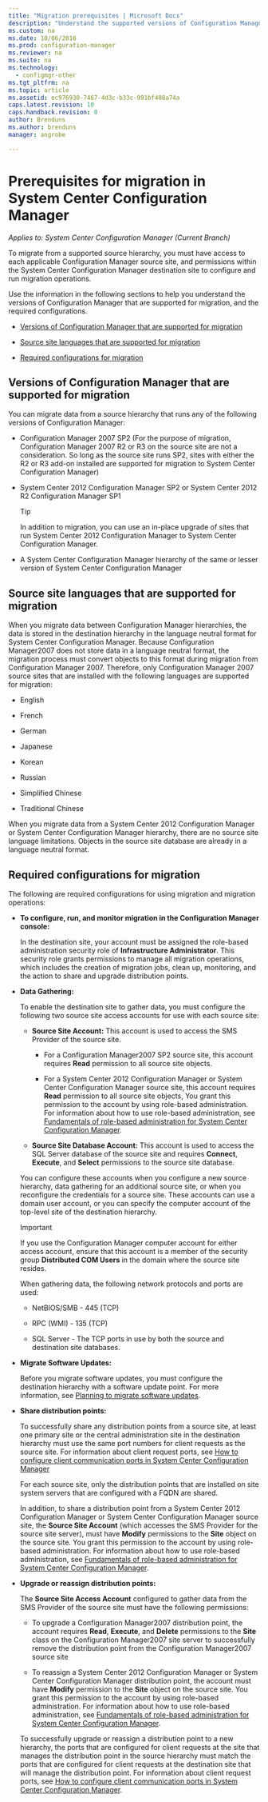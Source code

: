 ```yaml
---
title: "Migration prerequisites | Microsoft Docs"
description: "Understand the supported versions of Configuration Manager, supported source-site languages, and required configurations for migration."
ms.custom: na
ms.date: 10/06/2016
ms.prod: configuration-manager
ms.reviewer: na
ms.suite: na
ms.technology:
  - configmgr-other
ms.tgt_pltfrm: na
ms.topic: article
ms.assetid: ec976930-7467-4d3c-b33c-991bf408a74a
caps.latest.revision: 10
caps.handback.revision: 0
author: Brenduns
ms.author: brenduns
manager: angrobe

---
```

# Prerequisites for migration in System Center Configuration Manager

*Applies to: System Center Configuration Manager (Current Branch)*

To migrate from a supported source hierarchy, you must have access to each applicable Configuration Manager source site, and permissions within the System Center Configuration Manager destination site to configure and run migration operations.  

 Use the information in the following sections to help you understand the versions of Configuration Manager that are supported for migration, and the required configurations.  

-   [Versions of Configuration Manager that are supported for migration](#BKMK_SupportedMigrationVersions)  

-   [Source site languages that are supported for migration](#BKMK_SorceSiteLanguage)  

-   [Required configurations for migration](#BKMK_Required_Configurations)  

##  <a name="BKMK_SupportedMigrationVersions"></a> Versions of Configuration Manager that are supported for migration  
 You can migrate data from a source hierarchy that runs any of  the following versions of Configuration Manager:  

-   Configuration Manager 2007 SP2  (For the purpose of migration, Configuration Manager 2007 R2 or R3 on the source site are not a consideration. So long as the source site runs SP2, sites with either the R2 or R3  add-on installed are supported for migration to System Center Configuration Manager)  

-   System Center 2012 Configuration Manager SP2 or System Center 2012 R2 Configuration Manager SP1  

    > [!TIP]  
    >  In addition to migration, you can use an in-place upgrade of sites that run System Center 2012 Configuration Manager to System Center Configuration Manager.  

-   A System Center Configuration Manager hierarchy of the same or lesser version of System Center Configuration Manager  

##  <a name="BKMK_SorceSiteLanguage"></a> Source site languages that are supported for migration  
 When you migrate data between Configuration Manager hierarchies, the data is stored in the destination hierarchy in the language neutral format for System Center Configuration Manager. Because Configuration Manager2007 does not store data in a language neutral format, the migration process must convert objects to this format during migration from Configuration Manager 2007. Therefore, only Configuration Manager 2007 source sites that are installed with the following languages are supported for migration:  

-   English  

-   French  

-   German  

-   Japanese  

-   Korean  

-   Russian  

-   Simplified Chinese  

-   Traditional Chinese  

When you migrate data from a System Center 2012 Configuration Manager or System Center Configuration Manager hierarchy, there are no source site language limitations. Objects in the source site database are already in a language neutral format.  

##  <a name="BKMK_Required_Configurations"></a> Required configurations for migration  
The following are required configurations for using migration and migration operations:  

-   **To configure, run, and monitor migration in the Configuration Manager console:**  

     In the destination site, your account must be assigned the role-based administration security role of **Infrastructure Administrator**. This security role grants permissions to manage all migration operations, which includes the creation of migration jobs, clean up, monitoring, and the action to share and upgrade distribution points.  

-   **Data Gathering:**  

     To enable the destination site to gather data, you must configure the following two source site access accounts for use with each source site:  

    -   **Source Site Account:** This account is used to access the SMS Provider of the source site.  

        -   For a Configuration Manager2007 SP2 source site, this account requires **Read** permission to all source site objects.  

        -   For a System Center 2012 Configuration Manager or System Center Configuration Manager source site, this account requires **Read** permission to all source site objects, You grant this permission to the account by using role-based administration. For information about how to use role-based administration, see [Fundamentals of role-based administration for System Center Configuration Manager](../../core/understand/fundamentals-of-role-based-administration.md).  

    -   **Source Site Database Account:** This account is used to access the SQL Server database of the source site and requires **Connect**, **Execute**, and **Select** permissions to the source site database.  

    You can configure these accounts when you configure a new source hierarchy, data gathering for an additional source site, or when you reconfigure the credentials for a source site. These accounts can use a domain user account, or you can specify the computer account of the top-level site of the destination hierarchy.  

    > [!IMPORTANT]  
    >  If you use the Configuration Manager computer account for either access account, ensure that this account is a member of the security group **Distributed COM Users** in the domain where the source site resides.  

    When gathering data, the following network protocols and ports are used:  

    -   NetBIOS/SMB - 445 (TCP)  

    -   RPC (WMI) - 135 (TCP)  

    -   SQL Server - The TCP ports in use by both the source and destination site databases.  

-   **Migrate Software Updates:**  

     Before you migrate software updates, you must configure the destination hierarchy with a software update point. For more information, see [Planning to migrate software updates](../../core/migration/planning-for-the-migration-of-objects.md#Plan_migrate_Software_updates).  

-   **Share distribution points:**  

     To successfully share any distribution points from a source site, at least one primary site or the central administration site in the destination hierarchy must use the same port numbers for client requests as the source site. For information about client request ports, see [How to configure client communication ports in System Center Configuration Manager](../../core/clients/deploy/configure-client-communication-ports.md)  

     For each source site, only the distribution points that are installed on site system servers that are configured with a FQDN are shared.  

     In addition, to share a distribution point from a System Center 2012 Configuration Manager or System Center Configuration Manager source site, the **Source Site Account** (which accesses the SMS Provider for the source site server), must have **Modify** permissions to the **Site** object on the source site. You grant this permission to the account by using role-based administration. For information about how to use role-based administration, see [Fundamentals of role-based administration for System Center Configuration Manager](../../core/understand/fundamentals-of-role-based-administration.md).  


-   **Upgrade or reassign distribution points:**  

     The **Source Site Access Account** configured to gather data from the SMS Provider of the source site must have the following permissions:  

    -   To upgrade a Configuration Manager2007 distribution point, the account requires **Read**, **Execute**, and **Delete** permissions to the **Site** class on the Configuration Manager2007 site server to successfully remove the distribution point from the Configuration Manager2007 source site  

    -   To reassign a System Center 2012 Configuration Manager or System Center Configuration Manager distribution point, the account must have **Modify** permission to the **Site** object on the source site. You grant this permission to the account by using role-based administration. For information about how to use role-based administration, see [Fundamentals of role-based administration for System Center Configuration Manager](../../core/understand/fundamentals-of-role-based-administration.md).  

     To successfully upgrade or reassign a distribution point to a new hierarchy, the ports that are configured for client requests at the site that manages the distribution point in the source hierarchy must match the ports that are configured for client requests at the destination site that will manage the distribution point. For information about client request ports, see [How to configure client communication ports in System Center Configuration Manager](../../core/clients/deploy/configure-client-communication-ports.md).  
